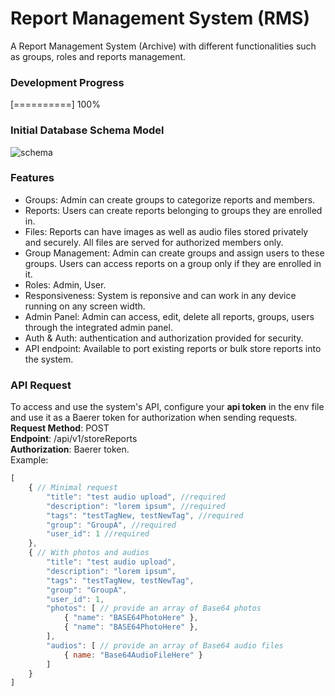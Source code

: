 # Report Management System (RMS)
A Report Management System (Archive) with different functionalities such as groups, roles and reports management.

### Development Progress
[==========] 100%

### Initial Database Schema Model
![schema](https://i.imgur.com/xFAQUjA.png)


### Features
* Groups: Admin can create groups to categorize reports and members.
* Reports: Users can create reports belonging to groups they are enrolled in.
* Files: Reports can have images as well as audio files stored privately and securely. All files are served for authorized members only.
* Group Management: Admin can create groups and assign users to these groups. Users can access reports on a group only if they are enrolled in it.
* Roles: Admin, User.
* Responsiveness: System is reponsive and can work in any device running on any screen width.
* Admin Panel: Admin can access, edit, delete all reports, groups, users through the integrated admin panel.
* Auth & Auth: authentication and authorization provided for security.
* API endpoint: Available to port existing reports or bulk store reports into the system.

### API Request
To access and use the system's API, configure your **api token** in the env file and use it as a Baerer token for authorization when sending requests.\
**Request Method**: POST\
**Endpoint**: /api/v1/storeReports\
**Authorization**: Baerer token.\
Example:
```javascript
[
	{ // Minimal request
		"title": "test audio upload", //required
		"description": "lorem ipsum", //required
		"tags": "testTagNew, testNewTag", //required
		"group": "GroupA", //required
		"user_id": 1 //required
	},
	{ // With photos and audios
		"title": "test audio upload",
		"description": "lorem ipsum",
		"tags": "testTagNew, testNewTag",
		"group": "GroupA",
		"user_id": 1,
		"photos": [ // provide an array of Base64 photos
		    { "name": "BASE64PhotoHere" },
		    { "name": "BASE64PhotoHere" },
		],
		"audios": [ // provide an array of Base64 audio files
			{ name: "Base64AudioFileHere" }
		]
	}
]
```
